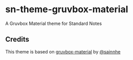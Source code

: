 # sn-theme-gruvbox-material
A Gruvbox Material theme for Standard Notes

## Credits
This theme is based on [gruvbox-material](https://github.com/sainnhe/gruvbox-material) by [@sainnhe](https://github.com/sainnhe)
